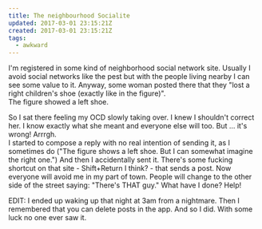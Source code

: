 ```yaml
---
title: The neighbourhood Socialite
updated: 2017-03-01 23:15:21Z
created: 2017-03-01 23:15:21Z
tags:
  - awkward
---
```


I'm registered in some kind of neighborhood social network site. Usually I avoid social networks like the pest but with the people living nearby I can see some value to it. Anyway, some woman posted there that they "lost a right children's shoe (exactly like in the figure)".<br>
The figure showed a left shoe.

So I sat there feeling my OCD slowly taking over. I knew I shouldn't correct her. I know exactly what she meant and everyone else will too. But ... it's wrong! Arrrgh.<br>
I started to compose a reply with no real intention of sending it, as I sometimes do ("The figure shows a left shoe. But I can somewhat imagine the right one.") And then I accidentally sent it. There's some fucking shortcut on that site - Shift+Return I think? - that sends a post. Now everyone will avoid me in my part of town. People will change to the other side of the street saying: "There's THAT guy." What have I done? Help!

EDIT: I ended up waking up that night at 3am from a nightmare. Then I remembered that you can delete posts in the app. And so I did. With some luck no one ever saw it.
